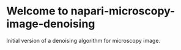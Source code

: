 # Welcome to napari-microscopy-image-denoising

Initial version of a denoising algorithm for microscopy image.
